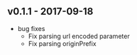 ## v0.1.1 - 2017-09-18

- bug fixes
  - Fix parsing url encoded parameter
  - Fix parsing originPrefix
